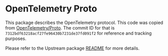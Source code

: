 # OpenTelemetry Proto

This package describes the OpenTelemetry protocol. This code was copied from [OpenTelemetry/Proto](https://github.com/open-telemetry/opentelemetry-proto/tree/7312bdf63218acf27fe96430b7231de37fd091f2/opentelemetry/proto). The commit ID for that is `7312bdf63218acf27fe96430b7231de37fd091f2` for reference and tracking purposes.

Please refer to the Upstream package [README](https://github.com/open-telemetry/opentelemetry-proto/blob/7312bdf63218acf27fe96430b7231de37fd091f2/README.md) for more details.
